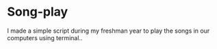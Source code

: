# Song-play
I made a simple script during my freshman year to play the songs in our computers using terminal..
